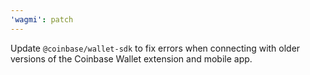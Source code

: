 ```yaml
---
'wagmi': patch
---
```


Update `@coinbase/wallet-sdk` to fix errors when connecting with older versions of the Coinbase Wallet extension and mobile app.
